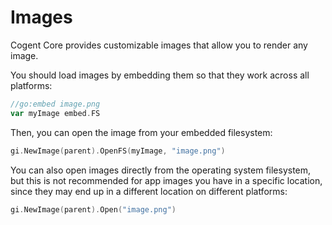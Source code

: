 # Images

Cogent Core provides customizable images that allow you to render any image.

You should load images by embedding them so that they work across all platforms:

```go
//go:embed image.png
var myImage embed.FS
```

Then, you can open the image from your embedded filesystem:

```Go
gi.NewImage(parent).OpenFS(myImage, "image.png")
```

You can also open images directly from the operating system filesystem, but this is not recommended for app images you have in a specific location, since they may end up in a different location on different platforms:

```go
gi.NewImage(parent).Open("image.png")
```

